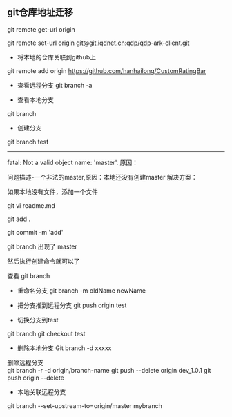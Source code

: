 
## git仓库地址迁移

git remote get-url origin

git remote set-url origin git@git.iqdnet.cn:qdp/qdp-ark-client.git



- 将本地的仓库关联到github上

git remote add origin https://github.com/hanhailong/CustomRatingBar

- 查看远程分支
git branch -a  

- 查看本地分支

git branch  	

- 创建分支

git branch test  

------------
fatal: Not a valid object name: 'master'.
原因：

 问题描述-一个非法的master,原因：本地还没有创建master
解决方案：

  如果本地没有文件，添加一个文件

git vi readme.md

git add .

git commit -m 'add'

git branch 出现了 master

然后执行创建命令就可以了




查看  git branch

- 重命名分支
git branch -m oldName newName

- 把分支推到远程分支 
git push origin test 

- 切换分支到test

git branch
git checkout test

- 删除本地分支   Git branch -d xxxxx

删除远程分支  
git branch -r -d origin/branch-name 
git push --delete origin dev_1.0.1
git push origin --delete <branchName>

- 本地关联远程分支

 git branch --set-upstream-to=origin/master mybranch

